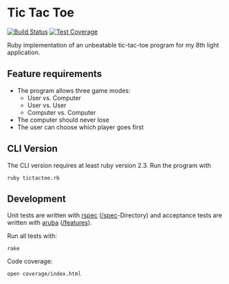 # Tic Tac Toe

[![Build Status](https://travis-ci.org/grekko/tic-tac-toe.svg?branch=master)](https://travis-ci.org/grekko/tic-tac-toe)
[![Test Coverage](https://codeclimate.com/github/grekko/tic-tac-toe/badges/coverage.svg)](https://codeclimate.com/github/grekko/tic-tac-toe/coverage)

Ruby implementation of an unbeatable tic-tac-toe program for my 8th light application.


## Feature requirements

* The program allows three game modes:
  * User vs. Computer
  * User vs. User
  * Computer vs. Computer
* The computer should never lose
* The user can choose which player goes first


## CLI Version

The CLI version requires at least ruby version 2.3. Run the program with

```
ruby tictactoe.rb
```


## Development

Unit tests are written with [rspec](https://github.com/rspec/rspec) ([/spec](/tree/master/spec)-Directory) and acceptance tests are written
with [aruba](https://github.com/cucumber/aruba) ([/features](/tree/master/features)).

Run all tests with:

```
rake
```

Code coverage:
```
open coverage/index.html
```
